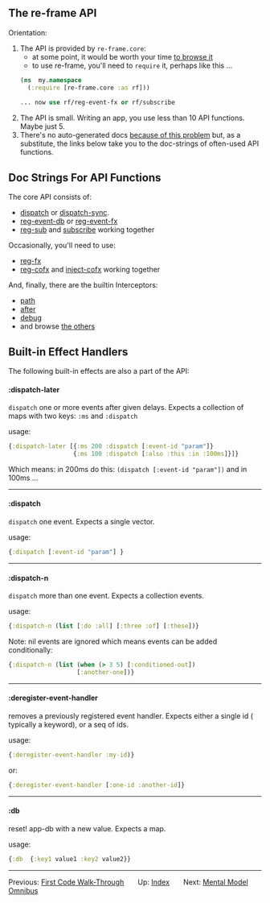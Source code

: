 ## The re-frame API

Orientation:
  1. The API is provided by `re-frame.core`: 
     - at some point, it would be worth your time [to browse it](/src/re_frame/core.cljc)
     - to use re-frame, you'll need to `require` it, perhaps like this ...
     ```clj
     (ns  my.namespace
       (:require [re-frame.core :as rf]))
                 
     ... now use rf/reg-event-fx or rf/subscribe
     ```
  2. The API is small. Writing an app, you use less than 10 API functions. Maybe just 5.
  3. There's no auto-generated docs [because of this problem](/src/re_frame/core.cljc#L23-L36) 
     but, as a substitute, 
     the links below take you to the doc-strings of often-used API functions.

## Doc Strings For API Functions 

The core API consists of: 
  - [dispatch](/src/re_frame/router.cljc#L229-L239) or [dispatch-sync](/src/re_frame/router.cljc#L247-L259).
  - [reg-event-db](/src/re_frame/core.cljc#L71-L80) or [reg-event-fx](/src/re_frame/core.cljc#L87-L97) 
  - [reg-sub](/src/re_frame/subs.cljc#L151-L237) and [subscribe](/src/re_frame/subs.cljc#L67-L83) working together

Occasionally, you'll need to use:  
  - [reg-fx](/src/re_frame/fx.cljc#L17-L40)
  - [reg-cofx](/src/re_frame/cofx.cljc#L14-L22) and [inject-cofx](/src/re_frame/cofx.cljc#L29-L80) working together
     
And, finally, there are the builtin Interceptors:
  - [path](/src/re_frame/std_interceptors.cljc#L149-L173)
  - [after](/src/re_frame/std_interceptors.cljc#L260-L281)
  - [debug](/src/re_frame/std_interceptors.cljc#L13-L36)
  - and browse [the others](/src/re_frame/std_interceptors.cljc)
  

## Built-in Effect Handlers

The following built-in effects are also a part of the API:  

#### :dispatch-later

`dispatch` one or more events after given delays. Expects a collection
of maps with two keys: `:ms` and `:dispatch`

usage:
```clj
{:dispatch-later [{:ms 200 :dispatch [:event-id "param"]}    
                  {:ms 100 :dispatch [:also :this :in :100ms]}]}
```

Which means: in 200ms do this: `(dispatch [:event-id "param"])` and in 100ms ...

*** 

#### :dispatch

`dispatch` one event. Expects a single vector.

usage:
```clj
{:dispatch [:event-id "param"] }
```

***
 
#### :dispatch-n

`dispatch` more than one event. Expects a collection events.

usage:
```clj
{:dispatch-n (list [:do :all] [:three :of] [:these])}
```

Note: nil events are ignored which means events can be added
conditionally:
```clj
{:dispatch-n (list (when (> 3 5) [:conditioned-out])
                   [:another-one])}
```
*** 
#### :deregister-event-handler

removes a previously registered event handler. Expects either a single id (
typically a keyword), or a seq of ids.

usage:
```clj
{:deregister-event-handler :my-id)}
```
or:
```clj
{:deregister-event-handler [:one-id :another-id]}
```
*** 
#### :db

reset! app-db with a new value. Expects a map. 

usage:
```clj
{:db  {:key1 value1 :key2 value2}}
```

*** 

Previous:  [First Code Walk-Through](CodeWalkthrough.md)&nbsp;&nbsp;&nbsp;&nbsp;&nbsp;&nbsp;
Up:  [Index](README.md)&nbsp;&nbsp;&nbsp;&nbsp;&nbsp;&nbsp;
Next: [Mental Model Omnibus](MentalModelOmnibus.md)


<!-- START doctoc generated TOC please keep comment here to allow auto update -->
<!-- DON'T EDIT THIS SECTION, INSTEAD RE-RUN doctoc TO UPDATE -->
<!-- END doctoc generated TOC please keep comment here to allow auto update -->
